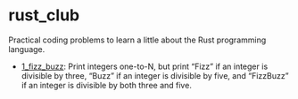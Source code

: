 # rust_club

Practical coding problems to learn a little about the Rust programming language.

- [1_fizz_buzz](./1_fizz_buzz): Print integers one-to-N, but print “Fizz” if an integer is divisible by three, “Buzz” if an integer is divisible by five, and “FizzBuzz” if an integer is divisible by both three and five.
